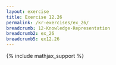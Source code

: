 ```yaml
---
layout: exercise
title: Exercise 12.26
permalink: /kr-exercises/ex_26/
breadcrumb: 12-Knowledge-Representation
breadcrumb2: ex_26
breadcrumb5: ex12.26
---
```


{% include mathjax_support %}

